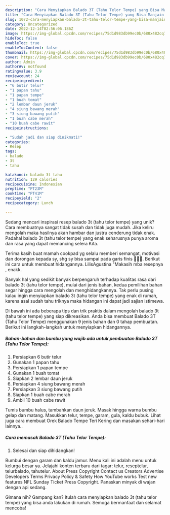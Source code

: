 ```yaml
---
description: "Cara Menyiapkan Balado 3T (Tahu Telor Tempe) yang Bisa Manjain Lidah"
title: "Cara Menyiapkan Balado 3T (Tahu Telor Tempe) yang Bisa Manjain Lidah"
slug: 1072-cara-menyiapkan-balado-3t-tahu-telor-tempe-yang-bisa-manjain-lidah
category: Uncategorized
date: 2022-12-14T02:56:06.186Z
image: https://img-global.cpcdn.com/recipes/75d1d983db99ec0b/680x482cq70/balado-3t-tahu-telor-tempe-foto-resep-utama.jpg
hideToc: false
enableToc: true
enableTocContent: false
thumbnail: https://img-global.cpcdn.com/recipes/75d1d983db99ec0b/680x482cq70/balado-3t-tahu-telor-tempe-foto-resep-utama.jpg
cover: https://img-global.cpcdn.com/recipes/75d1d983db99ec0b/680x482cq70/balado-3t-tahu-telor-tempe-foto-resep-utama.jpg
author: Admin
authorAv: notfound
ratingvalue: 3.9
reviewcount: 24
recipeingredient:
- "6 butir telur"
- "1 papan tahu"
- "1 papan tempe"
- "1 buah tomat"
- "2 lembar daun jeruk"
- "4 siung bawang merah"
- "3 siung bawang putih"
- "1 buah cabe merah"
- "10 buah cabe rawit"
recipeinstructions:

- "Sudah jadi dan siap dinikmati!"
categories:
- Resep
tags:
- balado
- 3t
- tahu

katakunci: balado 3t tahu 
nutrition: 129 calories
recipecuisine: Indonesian
preptime: "PT23M"
cooktime: "PT41M"
recipeyield: "2"
recipecategory: Lunch

---
```





Sedang mencari inspirasi resep balado 3t (tahu telor tempe) yang unik? Cara membuatnya sangat tidak susah dan tidak juga mudah. Jika keliru mengolah maka hasilnya akan hambar dan justru cenderung tidak enak. Padahal balado 3t (tahu telor tempe) yang enak seharusnya punya aroma dan rasa yang dapat memancing selera Kita.





Terima kasih buat mamah cookpad yg selalu memberi semangat, motivasi dan dorongan kepada sy, shg sy bisa sampai pada garis finis 💪💪💪. Berikut ini cara untuk membuat hidangannya. LilisAgustina &#34;Makasih mba resepnya , enakk.

Banyak hal yang sedikit banyak berpengaruh terhadap kualitas rasa dari balado 3t (tahu telor tempe), mulai dari jenis bahan, kedua pemilihan bahan segar hingga cara mengolah dan menghidangkannya. Tak perlu pusing kalau ingin menyiapkan balado 3t (tahu telor tempe) yang enak di rumah, karena asal sudah tahu triknya maka hidangan ini dapat jadi sajian istimewa.






Di bawah ini ada beberapa tips dan trik praktis dalam mengolah balado 3t (tahu telor tempe) yang siap dikreasikan. Anda bisa membuat Balado 3T (Tahu Telor Tempe) menggunakan 9 jenis bahan dan 0 tahap pembuatan. Berikut ini langkah-langkah untuk menyiapkan hidangannya.

<!--inarticleads1-->

##### Bahan-bahan dan bumbu yang wajib ada untuk pembuatan Balado 3T (Tahu Telor Tempe):

1. Persiapkan 6 butir telur
1. Gunakan 1 papan tahu
1. Persiapkan 1 papan tempe
1. Gunakan 1 buah tomat
1. Siapkan 2 lembar daun jeruk
1. Persiapkan 4 siung bawang merah
1. Persiapkan 3 siung bawang putih
1. Siapkan 1 buah cabe merah
1. Ambil 10 buah cabe rawit


Tumis bumbu halus, tambahkan daun jeruk. Masak hingga warna bumbu gelap dan matang. Masukkan telur, tempe, garam, gula, kaldu bubuk. Lihat juga cara membuat Orek Balado Tempe Teri Kering dan masakan sehari-hari lainnya.. 

<!--inarticleads2-->

##### Cara memasak Balado 3T (Tahu Telor Tempe):


1. Selesai dan siap dihidangkan!

Bumbui dengan garam dan kaldu jamur. Menu kali ini adalah menu untuk kelurga besar ya. Jelajahi konten terbaru dari tagar: telur, reseptelur, telurbalado, tahutelur. About Press Copyright Contact us Creators Advertise Developers Terms Privacy Policy &amp; Safety How YouTube works Test new features NFL Sunday Ticket Press Copyright. Panaskan minyak di wajan dengan api sedang. 

Gimana nih? Gampang kan? Itulah cara menyiapkan balado 3t (tahu telor tempe) yang bisa anda lakukan di rumah. Semoga bermanfaat dan selamat mencoba!
